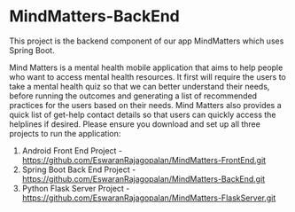 # MindMatters-BackEnd
This project is the backend component of our app MindMatters which uses Spring Boot.

Mind Matters is a mental health mobile application that aims to help people who want to access mental health resources. It first will require the users to take a mental health quiz so that we can better understand their needs, before running the outcomes and generating a list of recommended practices for the users based on their needs. Mind Matters also provides a quick list of get-help contact details so that users can quickly access the helplines if desired. 
Please ensure you download and set up all three projects to run the application:
1.	Android Front End Project - https://github.com/EswaranRajagopalan/MindMatters-FrontEnd.git
2.	Spring Boot Back End Project - https://github.com/EswaranRajagopalan/MindMatters-BackEnd.git
3.	Python Flask Server Project - https://github.com/EswaranRajagopalan/MindMatters-FlaskServer.git
